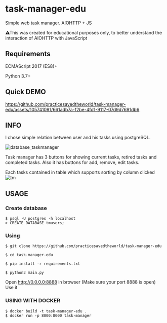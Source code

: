 # task-manager-edu
Simple web task manager. AIOHTTP + JS

&#9888;This was created for educational purposes only, to better understand the interaction of AIOHTTP with JavaScript

## Requirements
ECMAScript 2017 (ES8)+

Python 3.7+

## Quick DEMO


https://github.com/practicesavedtheworld/task-manager-edu/assets/105741091/661adb7a-f2be-4fd1-9117-07d9d7691db6



##  INFO

I chose simple relation between user and his tasks using postgreSQL.

![database_taskmanager](https://github.com/practicesavedtheworld/task-manager-edu/assets/105741091/7cea0fac-97d2-4053-ad1e-aec4daaac6a2)

Task manager has 3 buttons for showing current tasks, retired tasks and completed tasks. Also it has buttons for add, remove, edit tasks.

Each tasks contained in table which supports sorting by column clicked 
![tm](https://github.com/practicesavedtheworld/task-manager-edu/assets/105741091/17697c50-f8a3-427a-bd85-dfd51d10bd9c)


## USAGE

### Create database

<pre><code>$ psql -U postgres -h localhost
> CREATE DATABASE tmusers;</code></pre>

### Using


<pre><code>$ git clone https://github.com/practicesavedtheworld/task-manager-edu

$ cd task-manager-edu

$ pip install -r requirements.txt

$ python3 main.py</code></pre>

Open http://0.0.0.0:8888 in browser (Make sure your port 8888 is open)
Use it

### USING WITH DOCKER
<pre><code>$ docker build -t task-manager-edu .
$ docker run -p 8000:8000 task-manager<pre><code>

